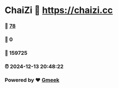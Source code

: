 # ChaiZi :link: https://chaizi.cc 
### :page_facing_up: [78](https://chaizi.cc/tag.html) 
### :speech_balloon: 0 
### :hibiscus: 159725 
### :alarm_clock: 2024-12-13 20:48:22 
### Powered by :heart: [Gmeek](https://github.com/Meekdai/Gmeek)
